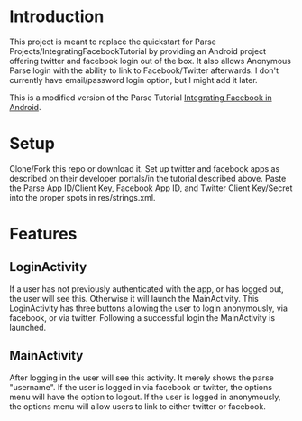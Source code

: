 # Introduction

This project is meant to replace the quickstart for Parse Projects/IntegratingFacebookTutorial by providing an Android project offering twitter and facebook login out of the box. It also allows Anonymous Parse login with the ability to link to Facebook/Twitter afterwards. I don't currently have email/password login option, but I might add it later.

This is a modified version of the Parse Tutorial <a href="https://www.parse.com/tutorials/integrating-facebook-in-android">Integrating Facebook in Android</a>. 

# Setup

Clone/Fork this repo or download it. Set up twitter and facebook apps as described on their developer portals/in the tutorial described above. Paste the Parse App ID/Client Key, Facebook App ID, and Twitter Client Key/Secret into the proper spots in res/strings.xml.

# Features
## LoginActivity

If a user has not previously authenticated with the app, or has logged out, the user will see this. Otherwise it will launch the MainActivity. This LoginActivity has three buttons allowing the user to login anonymously, via facebook, or via twitter. Following a successful login the MainActivity is launched.

## MainActivity

After logging in the user will see this activity. It merely shows the parse "username". If the user is logged in via facebook or twitter, the options menu will have the option to logout. If the user is logged in anonymously, the options menu will allow users to link to either twitter or facebook. 